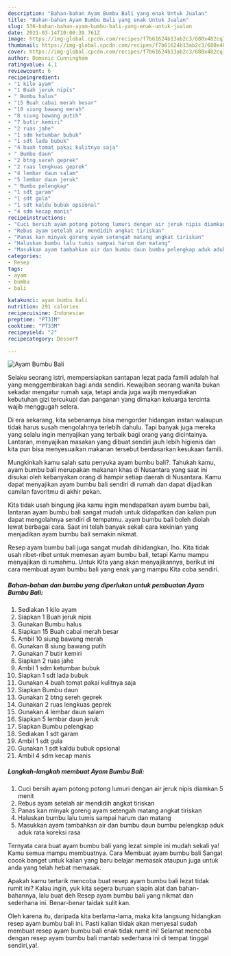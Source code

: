 ```yaml
---
description: "Bahan-bahan Ayam Bumbu Bali yang enak Untuk Jualan"
title: "Bahan-bahan Ayam Bumbu Bali yang enak Untuk Jualan"
slug: 536-bahan-bahan-ayam-bumbu-bali-yang-enak-untuk-jualan
date: 2021-03-14T10:00:39.761Z
image: https://img-global.cpcdn.com/recipes/f7b61624b13ab2c3/680x482cq70/ayam-bumbu-bali-foto-resep-utama.jpg
thumbnail: https://img-global.cpcdn.com/recipes/f7b61624b13ab2c3/680x482cq70/ayam-bumbu-bali-foto-resep-utama.jpg
cover: https://img-global.cpcdn.com/recipes/f7b61624b13ab2c3/680x482cq70/ayam-bumbu-bali-foto-resep-utama.jpg
author: Dominic Cunningham
ratingvalue: 4.1
reviewcount: 6
recipeingredient:
- "1 kilo ayam"
- "1 Buah jeruk nipis"
- " Bumbu halus"
- "15 Buah cabai merah besar"
- "10 siung bawang merah"
- "8 siung bawang putih"
- "7 butir kemiri"
- "2 ruas jahe"
- "1 sdm ketumbar bubuk"
- "1 sdt lada bubuk"
- "4 buah tomat pakai kulitnya saja"
- " Bumbu daun"
- "2 btng sereh geprek"
- "2 ruas lengkuas geprek"
- "4 lembar daun salam"
- "5 lembar daun jeruk"
- " Bumbu pelengkap"
- "1 sdt garam"
- "1 sdt gula"
- "1 sdt kaldu bubuk opsional"
- "4 sdm kecap manis"
recipeinstructions:
- "Cuci bersih ayam potong potong lumuri dengan air jeruk nipis diamkan 5 menit"
- "Rebus ayam setelah air mendidih angkat tiriskan"
- "Panas kan minyak goreng ayam setengah matang angkat tiriskan"
- "Haluskan bumbu lalu tumis sampai harum dan matang"
- "Masukkan ayam tambahkan air dan bumbu daun bumbu pelengkap aduk aduk rata koreksi rasa"
categories:
- Resep
tags:
- ayam
- bumbu
- bali

katakunci: ayam bumbu bali 
nutrition: 291 calories
recipecuisine: Indonesian
preptime: "PT31M"
cooktime: "PT33M"
recipeyield: "2"
recipecategory: Dessert

---
```



![Ayam Bumbu Bali](https://img-global.cpcdn.com/recipes/f7b61624b13ab2c3/680x482cq70/ayam-bumbu-bali-foto-resep-utama.jpg)

Selaku seorang istri, mempersiapkan santapan lezat pada famili adalah hal yang menggembirakan bagi anda sendiri. Kewajiban seorang  wanita bukan sekadar mengatur rumah saja, tetapi anda juga wajib menyediakan kebutuhan gizi tercukupi dan panganan yang dimakan keluarga tercinta wajib menggugah selera.

Di era  sekarang, kita sebenarnya bisa mengorder hidangan instan walaupun tidak harus susah mengolahnya terlebih dahulu. Tapi banyak juga mereka yang selalu ingin menyajikan yang terbaik bagi orang yang dicintainya. Lantaran, menyajikan masakan yang dibuat sendiri jauh lebih higienis dan kita pun bisa menyesuaikan makanan tersebut berdasarkan kesukaan famili. 



Mungkinkah kamu salah satu penyuka ayam bumbu bali?. Tahukah kamu, ayam bumbu bali merupakan makanan khas di Nusantara yang saat ini disukai oleh kebanyakan orang di hampir setiap daerah di Nusantara. Kamu dapat menyajikan ayam bumbu bali sendiri di rumah dan dapat dijadikan camilan favoritmu di akhir pekan.

Kita tidak usah bingung jika kamu ingin mendapatkan ayam bumbu bali, lantaran ayam bumbu bali sangat mudah untuk didapatkan dan kalian pun dapat mengolahnya sendiri di tempatmu. ayam bumbu bali boleh diolah lewat berbagai cara. Saat ini telah banyak sekali cara kekinian yang menjadikan ayam bumbu bali semakin nikmat.

Resep ayam bumbu bali juga sangat mudah dihidangkan, lho. Kita tidak usah ribet-ribet untuk memesan ayam bumbu bali, tetapi Kamu mampu menyajikan di rumahmu. Untuk Kita yang akan menyajikannya, berikut ini cara membuat ayam bumbu bali yang enak yang mampu Kita coba sendiri.

<!--inarticleads1-->

##### Bahan-bahan dan bumbu yang diperlukan untuk pembuatan Ayam Bumbu Bali:

1. Sediakan 1 kilo ayam
1. Siapkan 1 Buah jeruk nipis
1. Gunakan  Bumbu halus
1. Siapkan 15 Buah cabai merah besar
1. Ambil 10 siung bawang merah
1. Gunakan 8 siung bawang putih
1. Gunakan 7 butir kemiri
1. Siapkan 2 ruas jahe
1. Ambil 1 sdm ketumbar bubuk
1. Siapkan 1 sdt lada bubuk
1. Gunakan 4 buah tomat pakai kulitnya saja
1. Siapkan  Bumbu daun
1. Gunakan 2 btng sereh geprek
1. Gunakan 2 ruas lengkuas geprek
1. Gunakan 4 lembar daun salam
1. Siapkan 5 lembar daun jeruk
1. Siapkan  Bumbu pelengkap
1. Sediakan 1 sdt garam
1. Ambil 1 sdt gula
1. Gunakan 1 sdt kaldu bubuk opsional
1. Ambil 4 sdm kecap manis




<!--inarticleads2-->

##### Langkah-langkah membuat Ayam Bumbu Bali:

1. Cuci bersih ayam potong potong lumuri dengan air jeruk nipis diamkan 5 menit
1. Rebus ayam setelah air mendidih angkat tiriskan
1. Panas kan minyak goreng ayam setengah matang angkat tiriskan
1. Haluskan bumbu lalu tumis sampai harum dan matang
1. Masukkan ayam tambahkan air dan bumbu daun bumbu pelengkap aduk aduk rata koreksi rasa




Ternyata cara buat ayam bumbu bali yang lezat simple ini mudah sekali ya! Kamu semua mampu membuatnya. Cara Membuat ayam bumbu bali Sangat cocok banget untuk kalian yang baru belajar memasak ataupun juga untuk anda yang telah hebat memasak.

Apakah kamu tertarik mencoba buat resep ayam bumbu bali lezat tidak rumit ini? Kalau ingin, yuk kita segera buruan siapin alat dan bahan-bahannya, lalu buat deh Resep ayam bumbu bali yang nikmat dan sederhana ini. Benar-benar taidak sulit kan. 

Oleh karena itu, daripada kita berlama-lama, maka kita langsung hidangkan resep ayam bumbu bali ini. Pasti kalian tiidak akan menyesal sudah membuat resep ayam bumbu bali enak tidak rumit ini! Selamat mencoba dengan resep ayam bumbu bali mantab sederhana ini di tempat tinggal sendiri,ya!.

